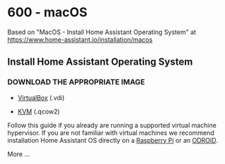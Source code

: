 # 600 - macOS

Based on "MacOS - Install Home Assistant Operating System" at https://www.home-assistant.io/installation/macos

## Install Home Assistant Operating System

### DOWNLOAD THE APPROPRIATE IMAGE

- [VirtualBox](https://github.com/home-assistant/operating-system/releases/download/9.3/haos_ova-9.3.vdi.zip) (.vdi)

- [KVM](https://github.com/home-assistant/operating-system/releases/download/9.3/haos_ova-9.3.qcow2.xz) (.qcow2)

Follow this guide if you already are running a supported virtual machine hypervisor. If you are not familiar with virtual machines we recommend installation Home Assistant OS directly on a [Raspberry Pi](https://www.home-assistant.io/installation/raspberrypi) or an [ODROID](https://www.home-assistant.io/installation/odroid).


More ...
